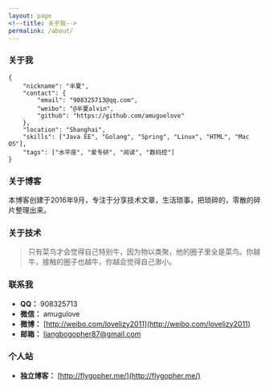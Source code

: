 ```yaml
---
layout: page
<!--title: 关于我-->
permalink: /about/
---
```


<h3>关于我</h3>
<pre>
<code>{
    "nickname": "半夏", 
    "contact": {
        "email": "908325713@qq.com",
        "weibo": "@半夏alvin",
        "github": "https://github.com/amuguelove"
    },
    "location": "Shanghai",
    "skills": ["Java EE", "Golang", "Spring", "Linux", "HTML", "Mac OS"],
    "tags": ["水平座", "爱专研", "阅读", "数码控"]
}</code>
</pre>
<h3>关于博客</h3>

本博客创建于2016年9月，专注于分享技术文章，生活琐事，把琐碎的，零散的碎片整理出来。
<br>
<h3>关于技术</h3>
<blockquote>只有菜鸟才会觉得自己特别牛，因为物以类聚，他的圈子里全是菜鸟。你越牛，接触的圈子也越牛，你越会觉得自己渺小。</blockquote>

<h3>联系我</h3>

- **QQ：** 908325713
- **微信：** amugulove
- **微博：** [http://weibo.com/lovelizy2011](http://weibo.com/lovelizy2011)
- **邮箱：** <a herf="mailto:liangbogopher87@gmail.com">liangbogopher87@gmail.com</a>

<h3>个人站</h3>

- **独立博客：** [http://flygopher.me/](http://flygopher.me/)


